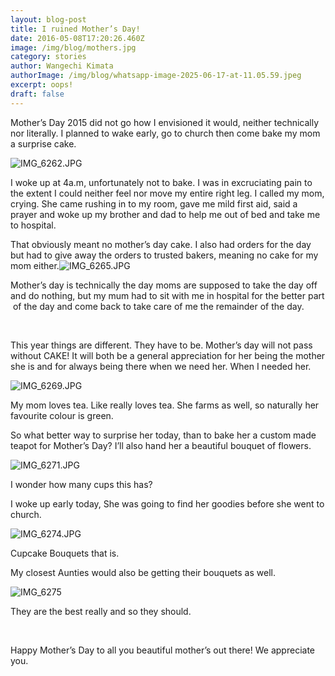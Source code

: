 ```yaml
---
layout: blog-post
title: I ruined Mother’s Day!
date: 2016-05-08T17:20:26.460Z
image: /img/blog/mothers.jpg
category: stories
author: Wangechi Kimata
authorImage: /img/blog/whatsapp-image-2025-06-17-at-11.05.59.jpeg
excerpt: oops!
draft: false
---
```

Mother’s Day 2015 did not go how I envisioned it would, neither technically nor literally. I planned to wake early, go to church then come bake my mom a surprise cake.

![IMG_6262.JPG](https://pastrypleasures.wordpress.com/wp-content/uploads/2016/05/img_62621.jpg?w=750)

I woke up at 4a.m, unfortunately not to bake. I was in excruciating pain to the extent I could neither feel nor move my entire right leg. I called my mom, crying. She came rushing in to my room, gave me mild first aid, said a prayer and woke up my brother and dad to help me out of bed and take me to hospital. 

That obviously meant no mother’s day cake. I also had orders for the day but had to give away the orders to trusted bakers, meaning no cake for my mom either.![IMG_6265.JPG](https://pastrypleasures.wordpress.com/wp-content/uploads/2016/05/img_6265.jpg?w=750)

Mother’s day is technically the day moms are supposed to take the day off and do nothing, but my mum had to sit with me in hospital for the better part  of the day and come back to take care of me the remainder of the day.

 

This year things are different. They have to be. Mother’s day will not pass without CAKE! It will both be a general appreciation for her being the mother she is and for always being there when we need her. When I needed her.

![IMG_6269.JPG](https://pastrypleasures.wordpress.com/wp-content/uploads/2016/05/img_6269.jpg?w=750)

My mom loves tea. Like really loves tea. She farms as well, so naturally her favourite colour is green. 

So what better way to surprise her today, than to bake her a custom made teapot for Mother’s Day? I’ll also hand her a beautiful bouquet of flowers.

![IMG_6271.JPG](https://pastrypleasures.wordpress.com/wp-content/uploads/2016/05/img_6271.jpg?w=750)

I wonder how many cups this has?

I woke up early today, She was going to find her goodies before she went to church.

![IMG_6274.JPG](https://pastrypleasures.wordpress.com/wp-content/uploads/2016/05/img_6274.jpg?w=750)

Cupcake Bouquets that is.

My closest Aunties would also be getting their bouquets as well.

![IMG_6275](https://pastrypleasures.wordpress.com/wp-content/uploads/2016/05/img_6275.jpg?w=750)

They are the best really and so they should.

 

Happy Mother’s Day to all you beautiful mother’s out there! We appreciate you.